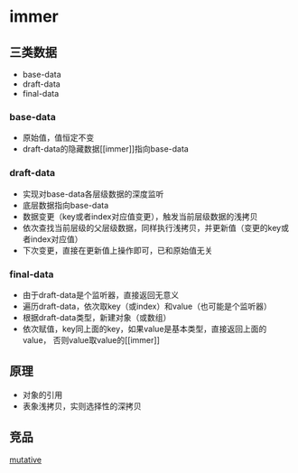 # immer

## 三类数据
- base-data
- draft-data
- final-data

### base-data
- 原始值，值恒定不变
- draft-data的隐藏数据[[immer]]指向base-data

### draft-data
- 实现对base-data各层级数据的深度监听
- 底层数据指向base-data
- 数据变更（key或者index对应值变更），触发当前层级数据的浅拷贝
- 依次查找当前层级的父层级数据，同样执行浅拷贝，并更新值（变更的key或者index对应值）
- 下次变更，直接在更新值上操作即可，已和原始值无关

### final-data
- 由于draft-data是个监听器，直接返回无意义
- 遍历draft-data，依次取key（或index）和value（也可能是个监听器）
- 根据draft-data类型，新建对象（或数组）
- 依次赋值，key同上面的key，如果value是基本类型，直接返回上面的value，
  否则value取value的[[immer]]

## 原理
- 对象的引用
- 表象浅拷贝，实则选择性的深拷贝


## 竞品
[mutative](https://github.com/unadlib/mutative)